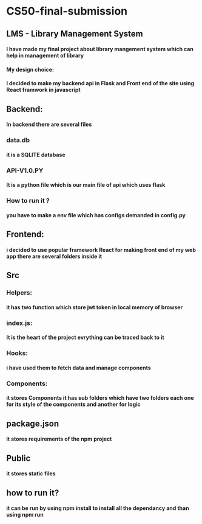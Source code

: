# CS50-final-submission
## LMS - Library Management System
#### I have made my final project about library mangement system which can help in management of library 
#### My design choice:
####  I decided to make my backend api in Flask and Front end of the site using React framwork in javascript 


## Backend:
#### In backend there are several files
### data.db
#### it is a SQLITE database
### API-V1.0.PY 
#### It is a python file which is our main file of api which uses flask
### How to run it ?
#### you have to make a env file which has configs demanded in config.py


## Frontend:
#### i decided to use popular framework React for making front end of my web app there are several folders inside it

## Src
### Helpers:
#### it has two function which store jwt token in local memory of browser
### index.js:
#### It is the heart of the project evrything can be traced back to it
### Hooks:
#### i have used them to fetch data and manage components
### Components:
#### it stores Components it has sub folders which have two folders each one for its style of the components and another for logic

## package.json
#### it stores requirements of the npm project

## Public
#### it stores static files


## how to run it?
#### it can be run by using npm install to install all the dependancy and than using npm run

